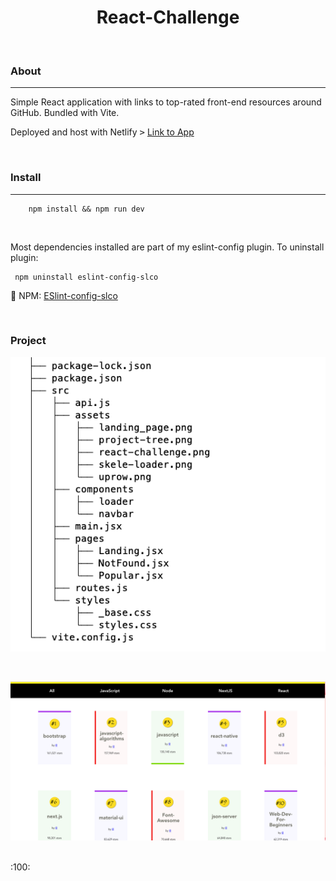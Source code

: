 <h1 align='center'>
React-Challenge
</h1>

<br />





<h3>About</h3>

----



Simple React application with links to top-rated front-end resources around GitHub. 
Bundled 
with Vite.      

Deployed and host with Netlify <kbd>></kbd> <a href="https://hilarious-kashata-1ca79f.netlify.app" title="React challenge">Link to 
App</a>

<br />

<h3>Install</h3>

----

```
    npm install && npm run dev
```

<br />

Most dependencies installed are part of my eslint-config plugin. To uninstall plugin:

```
 npm uninstall eslint-config-slco
```



:ledger: NPM: <a href="https://www.npmjs.com/package/eslint-config-slco">ESlint-config-slco</a>




<br />


<h3>Project</h3>


![project tree](src/assets/project-tree.png "project tree")

<br />

![react-challenge](src/assets/react-challenge.png "react-challenge")




<br />
:100:
